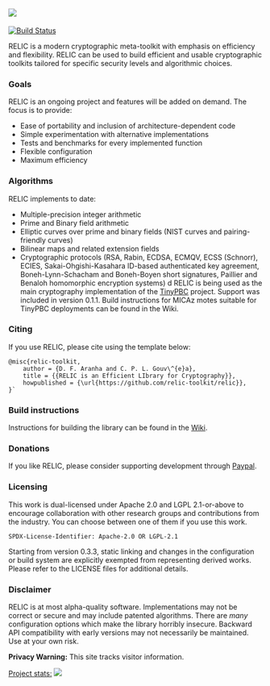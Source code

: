 ![](https://github.com/relic-toolkit/relic/blob/master/art/logo.png)
=====

[![Build Status](https://travis-ci.org/relic-toolkit/relic.svg?branch=master)](https://travis-ci.org/relic-toolkit/relic)

RELIC is a modern cryptographic meta-toolkit with emphasis on efficiency and flexibility. RELIC can be used to build efficient and usable cryptographic toolkits tailored for specific security levels and algorithmic choices.

### Goals

RELIC is an ongoing project and features will be added on demand. The focus is to provide:

 * Ease of portability and inclusion of architecture-dependent code
 * Simple experimentation with alternative implementations
 * Tests and benchmarks for every implemented function
 * Flexible configuration
 * Maximum efficiency

### Algorithms

RELIC implements to date:

 * Multiple-precision integer arithmetic
 * Prime and Binary field arithmetic
 * Elliptic curves over prime and binary fields (NIST curves and pairing-friendly curves)
 * Bilinear maps and related extension fields
 * Cryptographic protocols (RSA, Rabin, ECDSA, ECMQV, ECSS (Schnorr), ECIES, Sakai-Ohgishi-Kasahara ID-based authenticated key agreement, Boneh-Lynn-Schacham and Boneh-Boyen short signatures, Paillier and Benaloh homomorphic encryption systems)
d
RELIC is being used as the main cryptography implementation of the [TinyPBC](http://sites.google.com/site/tinypbc/) project. Support was included in version 0.1.1. Build instructions for MICAz motes suitable for TinyPBC deployments can be found in the Wiki.

### Citing

If you use RELIC, please cite using the template below:

    @misc{relic-toolkit,
        author = {D. F. Aranha and C. P. L. Gouv\^{e}a},
        title = {{RELIC is an Efficient LIbrary for Cryptography}},
        howpublished = {\url{https://github.com/relic-toolkit/relic}},
    }`

### Build instructions

Instructions for building the library can be found in the [Wiki](https://github.com/relic-toolkit/relic/wiki/Building).

### Donations

If you like RELIC, please consider supporting development through [Paypal](https://www.paypal.com/cgi-bin/webscr?cmd=_donations&business=R7D6ZE3BLMTF2&lc=BR&item_name=RELIC%20Development&currency_code=USD&bn=PP%2dDonationsBF%3abtn_donateCC_LG%2egif%3aNonHosted).

### Licensing

This work is dual-licensed under Apache 2.0 and LGPL 2.1-or-above to encourage collaboration with other research groups and contributions from the industry. You can choose between one of them if you use this work.

`SPDX-License-Identifier: Apache-2.0 OR LGPL-2.1`

Starting from version 0.3.3, static linking and changes in the configuration or build system are explicitly exempted from representing derived works. Please refer to the LICENSE files for additional details.

### Disclaimer

RELIC is at most alpha-quality software. Implementations may not be correct or secure and may include patented algorithms. There are *many* configuration options which make the library horribly insecure. Backward API compatibility with early versions may not necessarily be maintained. Use at your own risk.

**Privacy Warning:** This site tracks visitor information.

[Project stats:](https://www.openhub.net/p/relic-toolkit)
![](https://www.openhub.net/p/relic-toolkit/widgets/project_partner_badge.gif)
